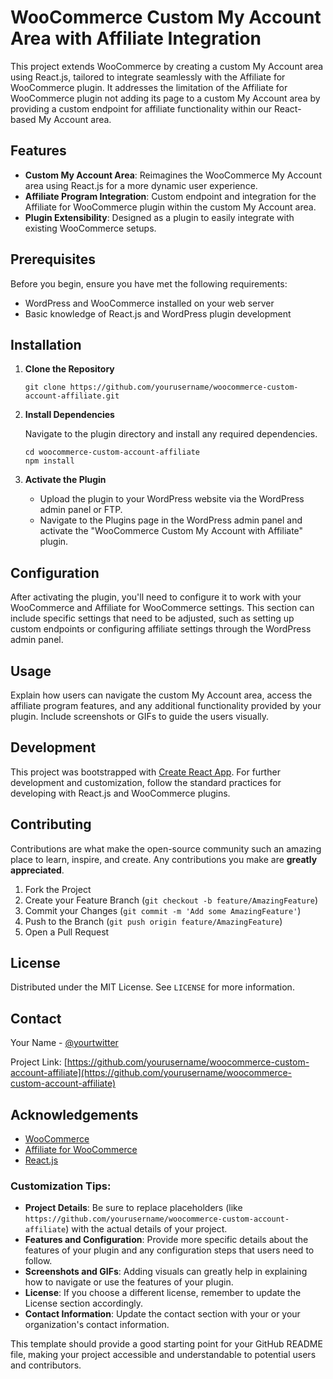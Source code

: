 # WooCommerce Custom My Account Area with Affiliate Integration

This project extends WooCommerce by creating a custom My Account area using React.js, tailored to integrate seamlessly with the Affiliate for WooCommerce plugin. It addresses the limitation of the Affiliate for WooCommerce plugin not adding its page to a custom My Account area by providing a custom endpoint for affiliate functionality within our React-based My Account area.

## Features

- **Custom My Account Area**: Reimagines the WooCommerce My Account area using React.js for a more dynamic user experience.
- **Affiliate Program Integration**: Custom endpoint and integration for the Affiliate for WooCommerce plugin within the custom My Account area.
- **Plugin Extensibility**: Designed as a plugin to easily integrate with existing WooCommerce setups.

## Prerequisites

Before you begin, ensure you have met the following requirements:
- WordPress and WooCommerce installed on your web server
- Basic knowledge of React.js and WordPress plugin development

## Installation

1. **Clone the Repository**

   ```
   git clone https://github.com/yourusername/woocommerce-custom-account-affiliate.git
   ```

2. **Install Dependencies**

   Navigate to the plugin directory and install any required dependencies.

   ```
   cd woocommerce-custom-account-affiliate
   npm install
   ```

3. **Activate the Plugin**

   - Upload the plugin to your WordPress website via the WordPress admin panel or FTP.
   - Navigate to the Plugins page in the WordPress admin panel and activate the "WooCommerce Custom My Account with Affiliate" plugin.

## Configuration

After activating the plugin, you'll need to configure it to work with your WooCommerce and Affiliate for WooCommerce settings. This section can include specific settings that need to be adjusted, such as setting up custom endpoints or configuring affiliate settings through the WordPress admin panel.

## Usage

Explain how users can navigate the custom My Account area, access the affiliate program features, and any additional functionality provided by your plugin. Include screenshots or GIFs to guide the users visually.

## Development

This project was bootstrapped with [Create React App](https://github.com/facebook/create-react-app). For further development and customization, follow the standard practices for developing with React.js and WooCommerce plugins.

## Contributing

Contributions are what make the open-source community such an amazing place to learn, inspire, and create. Any contributions you make are **greatly appreciated**.

1. Fork the Project
2. Create your Feature Branch (`git checkout -b feature/AmazingFeature`)
3. Commit your Changes (`git commit -m 'Add some AmazingFeature'`)
4. Push to the Branch (`git push origin feature/AmazingFeature`)
5. Open a Pull Request

## License

Distributed under the MIT License. See `LICENSE` for more information.

## Contact

Your Name - [@yourtwitter](https://twitter.com/yourtwitter)

Project Link: [https://github.com/yourusername/woocommerce-custom-account-affiliate](https://github.com/yourusername/woocommerce-custom-account-affiliate)

## Acknowledgements

- [WooCommerce](https://woocommerce.com/)
- [Affiliate for WooCommerce](https://woocommerce.com/products/affiliate-for-woocommerce/)
- [React.js](https://reactjs.org/)

### Customization Tips:

- **Project Details**: Be sure to replace placeholders (like `https://github.com/yourusername/woocommerce-custom-account-affiliate`) with the actual details of your project.
- **Features and Configuration**: Provide more specific details about the features of your plugin and any configuration steps that users need to follow.
- **Screenshots and GIFs**: Adding visuals can greatly help in explaining how to navigate or use the features of your plugin.
- **License**: If you choose a different license, remember to update the License section accordingly.
- **Contact Information**: Update the contact section with your or your organization's contact information.

This template should provide a good starting point for your GitHub README file, making your project accessible and understandable to potential users and contributors.
